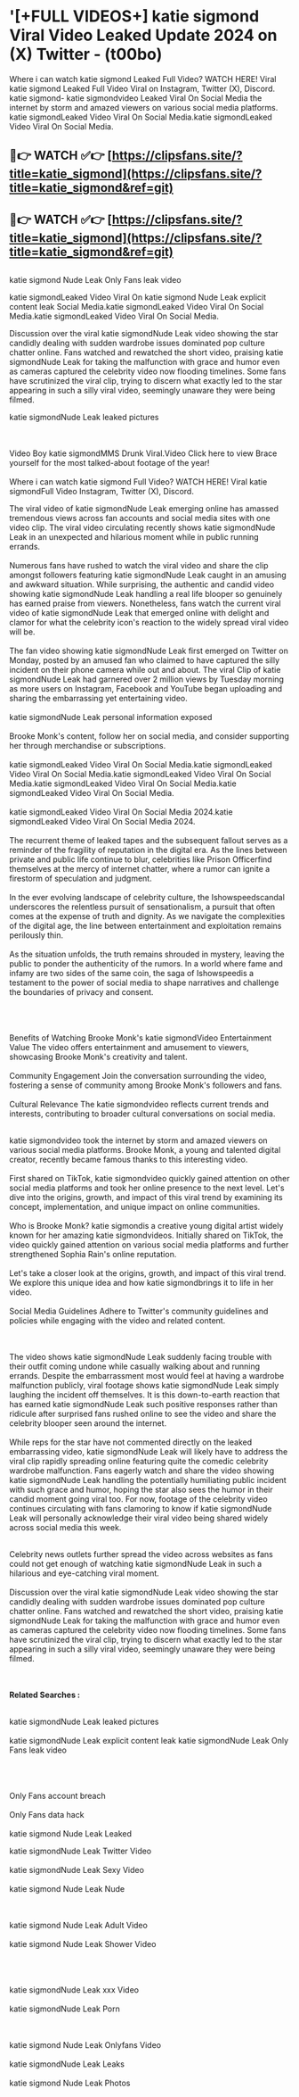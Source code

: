 #  '[+FULL VIDEOS+] katie sigmond Viral Video Leaked Update 2024 on (X) Twitter - (t00bo)

Where i can watch katie sigmond Leaked Full Video? WATCH HERE! Viral katie sigmond Leaked Full Video Viral on Instagram, Twitter (X), Discord.
katie sigmond- katie sigmondvideo Leaked Viral On Social Media the internet by storm and amazed viewers on various social media platforms.
katie sigmondLeaked Video Viral On Social Media.katie sigmondLeaked Video Viral On Social Media.




## 🔴👉 WATCH ✅👉 [https://clipsfans.site/?title=katie_sigmond](https://clipsfans.site/?title=katie_sigmond&ref=git)


## 🔴👉 WATCH ✅👉 [https://clipsfans.site/?title=katie_sigmond](https://clipsfans.site/?title=katie_sigmond&ref=git)
##


katie sigmond Nude Leak Only Fans leak video 


katie sigmondLeaked Video Viral On  katie sigmond Nude Leak explicit content leak Social Media.katie sigmondLeaked Video Viral On Social Media.katie sigmondLeaked Video Viral On Social Media.



Discussion over the viral katie sigmondNude Leak video showing the star candidly dealing with sudden wardrobe issues dominated pop culture chatter online. Fans watched and rewatched the short video, praising katie sigmondNude Leak for taking the malfunction with grace and humor even as cameras captured the celebrity video now flooding timelines. Some fans have scrutinized the viral clip, trying to discern what exactly led to the star appearing in such a silly viral video, seemingly unaware they were being filmed.


katie sigmondNude Leak leaked pictures


  <br>

  <br>
Video Boy katie sigmondMMS Drunk Viral.Video Click here to view Brace yourself for the most talked-about footage of the year!
<br><br>
Where i can watch katie sigmond Full Video? WATCH HERE! Viral katie sigmondFull Video Instagram, Twitter (X), Discord.

The viral video of katie sigmondNude Leak emerging online has amassed tremendous views across fan accounts and social media sites with one video clip. The viral video circulating recently shows katie sigmondNude Leak in an unexpected and hilarious moment while in public running errands.
<br><br>
Numerous fans have rushed to watch the viral video and share the clip amongst followers featuring katie sigmondNude Leak caught in an amusing and awkward situation. While surprising, the authentic and candid video showing katie sigmondNude Leak handling a real life blooper so genuinely has earned praise from viewers. Nonetheless, fans watch the current viral video of katie sigmondNude Leak that emerged online with delight and clamor for what the celebrity icon's reaction to the widely spread viral video will be.
<br><br>
The fan video showing katie sigmondNude Leak first emerged on Twitter on Monday, posted by an amused fan who claimed to have captured the silly incident on their phone camera while out and about. The viral Clip of katie sigmondNude Leak had garnered over 2 million views by Tuesday morning as more users on Instagram, Facebook and YouTube began uploading and sharing the embarrassing yet entertaining video.
<br><br>
katie sigmondNude Leak personal information exposed
<br><br>
Brooke Monk's content, follow her on social media, and consider supporting her through merchandise or subscriptions.
<br><br>
katie sigmondLeaked Video Viral On Social Media.katie sigmondLeaked Video Viral On Social Media.katie sigmondLeaked Video Viral On Social Media.katie sigmondLeaked Video Viral On Social Media.katie sigmondLeaked Video Viral On Social Media.
<br><br>
katie sigmondLeaked Video Viral On Social Media 2024.katie sigmondLeaked Video Viral On Social Media 2024.
<br><br>
The recurrent theme of leaked tapes and the subsequent fallout serves as a reminder of the fragility of reputation in the digital era. As the lines between private and public life continue to blur, celebrities like Prison Officerfind themselves at the mercy of internet chatter, where a rumor can ignite a firestorm of speculation and judgment.
<br><br>
In the ever evolving landscape of celebrity culture, the Ishowspeedscandal underscores the relentless pursuit of sensationalism, a pursuit that often comes at the expense of truth and dignity. As we navigate the complexities of the digital age, the line between entertainment and exploitation remains perilously thin.
<br><br>
As the situation unfolds, the truth remains shrouded in mystery, leaving the public to ponder the authenticity of the rumors. In a world where fame and infamy are two sides of the same coin, the saga of Ishowspeedis a testament to the power of social media to shape narratives and challenge the boundaries of privacy and consent.
<br><br>

<br><br>
Benefits of Watching Brooke Monk's katie sigmondVideo Entertainment Value The video offers entertainment and amusement to viewers, showcasing Brooke Monk's creativity and talent.
<br><br>
Community Engagement Join the conversation surrounding the video, fostering a sense of community among Brooke Monk's followers and fans.
<br><br>
Cultural Relevance The katie sigmondvideo reflects current trends and interests, contributing to broader cultural conversations on social media.
<br><br>


katie sigmondvideo took the internet by storm and amazed viewers on various social media platforms. Brooke Monk, a young and talented digital creator, recently became famous thanks to this interesting video.
<br><br>
First shared on TikTok, katie sigmondvideo quickly gained attention on other social media platforms and took her online presence to the next level. Let's dive into the origins, growth, and impact of this viral trend by examining its concept, implementation, and unique impact on online communities.
<br><br>
Who is Brooke Monk? katie sigmondis a creative young digital artist widely known for her amazing katie sigmondvideos. Initially shared on TikTok, the video quickly gained attention on various social media platforms and further strengthened Sophia Rain's online reputation.
<br><br>
Let's take a closer look at the origins, growth, and impact of this viral trend. We explore this unique idea and how katie sigmondbrings it to life in her video.
<br><br>
Social Media Guidelines Adhere to Twitter's community guidelines and policies while engaging with the video and related content.


<br><br>
The video shows katie sigmondNude Leak suddenly facing trouble with their outfit coming undone while casually walking about and running errands. Despite the embarrassment most would feel at having a wardrobe malfunction publicly, viral footage shows katie sigmondNude Leak simply laughing the incident off themselves. It is this down-to-earth reaction that has earned katie sigmondNude Leak such positive responses rather than ridicule after surprised fans rushed online to see the video and share the celebrity blooper seen around the internet.
<br><br>
While reps for the star have not commented directly on the leaked embarrassing video, katie sigmondNude Leak will likely have to address the viral clip rapidly spreading online featuring quite the comedic celebrity wardrobe malfunction. Fans eagerly watch and share the video showing katie sigmondNude Leak handling the potentially humiliating public incident with such grace and humor, hoping the star also sees the humor in their candid moment going viral too. For now, footage of the celebrity video continues circulating with fans clamoring to know if katie sigmondNude Leak will personally acknowledge their viral video being shared widely across social media this week.
<br><br>

Celebrity news outlets further spread the video across websites as fans could not get enough of watching katie sigmondNude Leak in such a hilarious and eye-catching viral moment.
<br><br>
Discussion over the viral katie sigmondNude Leak video showing the star candidly dealing with sudden wardrobe issues dominated pop culture chatter online. Fans watched and rewatched the short video, praising katie sigmondNude Leak for taking the malfunction with grace and humor even as cameras captured the celebrity video now flooding timelines. Some fans have scrutinized the viral clip, trying to discern what exactly led to the star appearing in such a silly viral video, seemingly unaware they were being filmed.


<br><br>
<strong>Related Searches :</strong>
<br><br>

katie sigmondNude Leak leaked pictures
<br><br>
katie sigmondNude Leak explicit content leak
katie sigmondNude Leak Only Fans leak video
<br><br>

<br><br>
Only Fans account breach
<br><br>
Only Fans data hack
<br><br>
katie sigmond Nude Leak Leaked

katie sigmondNude Leak Twitter Video
<br><br>
katie sigmondNude Leak Sexy Video
<br><br>
katie sigmond Nude Leak Nude

<br><br>
katie sigmond Nude Leak Adult Video
<br><br>
katie sigmond Nude Leak Shower Video
<br><br>

<br><br>
katie sigmondNude Leak xxx Video
<br><br>
katie sigmondNude Leak Porn

<br><br>
katie sigmond Nude Leak Onlyfans Video
<br><br>
katie sigmondNude Leak Leaks
<br><br>
katie sigmond Nude Leak Photos